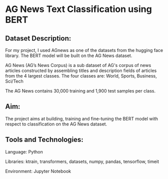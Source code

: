 # AG News Text Classification using BERT

## Dataset Description:

For my project, I used AGnews as one of the datasets from the hugging face library. The BERT model will be built on the AG News dataset.

AG News (AG’s News Corpus) is a sub dataset of AG's corpus of news articles constructed by assembling titles and description fields of articles from the 4 largest classes. The four classes are: World, Sports, Business, Sci/Tech

The AG News contains 30,000 training and 1,900 test samples per class. 

## Aim:
The project aims at building, training and fine-tuning the BERT model with respect to classification on the AG News dataset.

## Tools and Technologies:
Language: Python

Libraries: ktrain, transformers, datasets, numpy, pandas, tensorflow, timeit

Environment: Jupyter Notebook
